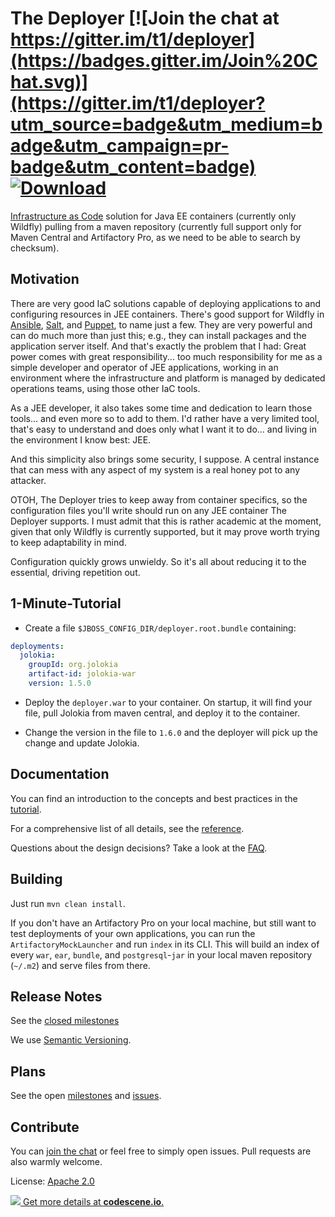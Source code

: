 # The Deployer [![Join the chat at https://gitter.im/t1/deployer](https://badges.gitter.im/Join%20Chat.svg)](https://gitter.im/t1/deployer?utm_source=badge&utm_medium=badge&utm_campaign=pr-badge&utm_content=badge) [![Download](https://api.bintray.com/packages/t1/javaee-helpers/deployer/images/download.svg)](https://bintray.com/t1/javaee-helpers/deployer/_latestVersion)

[Infrastructure as Code](http://martinfowler.com/bliki/InfrastructureAsCode.html) solution for Java EE containers (currently only Wildfly) pulling from a maven repository (currently full support only for Maven Central and Artifactory Pro, as we need to be able to search by checksum).


## Motivation

There are very good IaC solutions capable of deploying applications to and configuring resources in JEE containers. There's good support for Wildfly in [Ansible](http://docs.ansible.com/ansible/jboss_module.html),
[Salt](https://docs.saltstack.com/en/latest/ref/states/all/salt.states.jboss7.html), and [Puppet](https://forge.puppet.com/biemond/wildfly), to name just a few. They are very powerful and can do much more than just this; e.g., they can install packages and the application server itself. And that's exactly the problem that I had: Great power comes with great responsibility... too much responsibility for me as a simple developer and operator of JEE applications, working in an environment where the infrastructure and platform is managed by dedicated operations teams, using those other IaC tools.

As a JEE developer, it also takes some time and dedication to learn those tools... and even more so to add to them. I'd rather have a very limited tool, that's easy to understand and does only what I want it to do... and living in the environment I know best: JEE.

And this simplicity also brings some security, I suppose. A central instance that can mess with any aspect of my system is a real honey pot to any attacker.

OTOH, The Deployer tries to keep away from container specifics, so the configuration files you'll write should run on any JEE container The Deployer supports. I must admit that this is rather academic at the moment, given that only Wildfly is currently supported, but it may prove worth trying to keep adaptability in mind.

Configuration quickly grows unwieldy. So it's all about reducing it to the essential, driving repetition out.


## 1-Minute-Tutorial

- Create a file `$JBOSS_CONFIG_DIR/deployer.root.bundle` containing:

```yaml
deployments:
  jolokia:
    groupId: org.jolokia
    artifact-id: jolokia-war
    version: 1.5.0
```

- Deploy the `deployer.war` to your container. On startup, it will find your file, pull Jolokia from maven central, and deploy it to the container.

- Change the version in the file to `1.6.0` and the deployer will pick up the change and update Jolokia.

## Documentation

You can find an introduction to the concepts and best practices in the [tutorial](docs/tutorial.md).

For a comprehensive list of all details, see the [reference](docs/reference.md).

Questions about the design decisions? Take a look at the [FAQ](docs/faq.md).


## Building

Just run `mvn clean install`.

If you don't have an Artifactory Pro on your local machine, but still want to test deployments of your own applications, you can run the `ArtifactoryMockLauncher` and run `index` in its CLI. This will build an index of every `war`, `ear`, `bundle`, and `postgresql`-`jar` in your local maven repository (`~/.m2`) and serve files from there.


## Release Notes

See the [closed milestones](https://github.com/t1/deployer/milestones?state=closed)

We use [Semantic Versioning](http://semver.org).


## Plans

See the open [milestones](https://github.com/t1/deployer/milestones) and [issues](https://github.com/t1/deployer/issues).


## Contribute

You can [join the chat](https://gitter.im/t1/deployer) or feel free to simply open issues. Pull requests are also warmly welcome.

License: [Apache 2.0](https://www.apache.org/licenses/LICENSE-2.0)


[![](https://codescene.io/projects/1158/status.svg) Get more details at **codescene.io**.](https://codescene.io/projects/1158/jobs/latest-successful/results)

